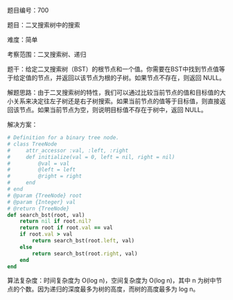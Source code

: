 题目编号：700

题目：二叉搜索树中的搜索

难度：简单

考察范围：二叉搜索树、递归

题干：给定二叉搜索树（BST）的根节点和一个值。你需要在BST中找到节点值等于给定值的节点，并返回以该节点为根的子树。如果节点不存在，则返回 NULL。

解题思路：由于二叉搜索树的特性，我们可以通过比较当前节点的值和目标值的大小关系来决定往左子树还是右子树搜索。如果当前节点的值等于目标值，则直接返回该节点。如果当前节点为空，则说明目标值不存在于树中，返回 NULL。

解决方案：

```ruby
# Definition for a binary tree node.
# class TreeNode
#     attr_accessor :val, :left, :right
#     def initialize(val = 0, left = nil, right = nil)
#         @val = val
#         @left = left
#         @right = right
#     end
# end
# @param {TreeNode} root
# @param {Integer} val
# @return {TreeNode}
def search_bst(root, val)
    return nil if root.nil?
    return root if root.val == val
    if root.val > val
        return search_bst(root.left, val)
    else
        return search_bst(root.right, val)
    end
end
```

算法复杂度：时间复杂度为 O(log n)，空间复杂度为 O(log n)，其中 n 为树中节点的个数。因为递归的深度最多为树的高度，而树的高度最多为 log n。